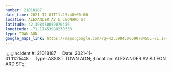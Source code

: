 ```yaml
---
number: 21018187
date_time: 2021-11-01T11:25:48+00:00
location: ALEXANDER AV & LEONARD ST
latitude: 42.398450059070456
longitude: -71.17453988230533
type: TOWN AGN
google_maps_link: https://maps.google.com/?q=42.398450059070456,-71.17453988230533
---
```


;;;;;;Incident #: 21018187     Date: 2021‐11‐01 11:25:48     Type: ASSIST TOWN AGN;;;Location: ALEXANDER AV & LEONARD ST;;;

